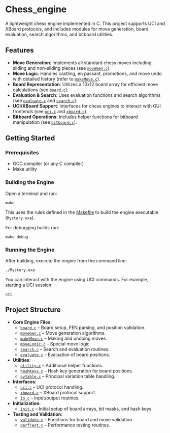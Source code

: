 # Chess_engine

A lightweight chess engine implemented in C. This project supports UCI and XBoard protocols, and includes modules for move generation, board evaluation, search algorithms, and bitboard utilities.

## Features

- **Move Generation**: Implements all standard chess moves including sliding and non-sliding pieces (see [`moveGen.c`](moveGen.c)).
- **Move Logic**: Handles castling, en passant, promotions, and move undo with detailed history (refer to [`makeMove.c`](makeMove.c)).
- **Board Representation**: Utilizes a 10x12 board array for efficient move calculations (see [`board.c`](board.c)).
- **Evaluation & Search**: Uses evaluation functions and search algorithms (see [`evaluate.c`](evaluate.c) and [`search.c`](search.c)).
- **UCI/XBoard Support**: Interfaces for chess engines to interact with GUI frontends (see [`uci.c`](uci.c) and [`xboard.c`](xboard.c)).
- **Bitboard Operations**: Includes helper functions for bitboard manipulation (see [`bitboard.c`](bitboard.c)).

## Getting Started

### Prerequisites

- GCC compiler (or any C compiler)
- Make utility

### Building the Engine

Open a terminal and run:

```
make
```

This uses the rules defined in the [Makefile](Makefile) to build the engine executable (`Mystery.exe`).

For debugging builds run:

```
make debug
```

### Running the Engine

After building, execute the engine from the command line:

```
./Mystery.exe
```

You can interact with the engine using UCI commands. For example, starting a UCI session:

```
uci
```

## Project Structure

- **Core Engine Files**: 
  - [`board.c`](board.c) – Board setup, FEN parsing, and position validation.
  - [`moveGen.c`](moveGen.c) – Move generation algorithms.
  - [`makeMove.c`](makeMove.c) – Making and undoing moves.
  - [`moveLogic.c`](moveLogic.c) – Special move logic.
  - [`search.c`](search.c) – Search and evaluation routines.
  - [`evaluate.c`](evaluate.c) – Evaluation of board positions.
- **Utilities**:
  - [`utility.c`](utility.c) – Additional helper functions.
  - [`hashKeys.c`](hashKeys.c) – Hash key generation for board positions.
  - [`pvtable.c`](pvtable.c) – Principal variation table handling.
- **Interfaces**:
  - [`uci.c`](uci.c) – UCI protocol handling.
  - [`xboard.c`](xboard.c) – XBoard protocol support.
  - [`io.c`](io.c) – Input/output routines.
- **Initialization**:
  - [`init.c`](init.c) – Initial setup of board arrays, bit masks, and hash keys.
- **Testing and Validation**:
  - [`validate.c`](validate.c) – Functions for board and move validation.
  - [`perfTest.c`](perfTest.c) – Performance testing routines.